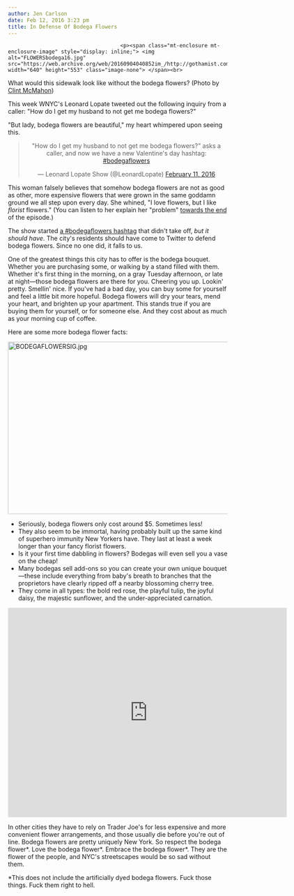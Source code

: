 ```yaml
---
author: Jen Carlson
date: Feb 12, 2016 3:23 pm
title: In Defense Of Bodega Flowers
---
```


	
										<p><span class="mt-enclosure mt-enclosure-image" style="display: inline;"> <img alt="FLOWERSbodega16.jpg" src="https://web.archive.org/web/20160904040852im_/http://gothamist.com/attachments/arts_jen/FLOWERSbodega16.jpg" width="640" height="553" class="image-none"> </span><br>
<span class="photo_caption">What would this sidewalk look like without the bodega flowers? (Photo by <a href="https://web.archive.org/web/20160904040852/https://www.flickr.com/photos/clintw/6082555832">Clint McMahon</a>)</span></p>

<p>This week WNYC&apos;s Leonard Lopate tweeted out the following inquiry from a caller: &quot;How do I get my husband to not get me bodega flowers?&quot; </p>

<p>&quot;But lady, bodega flowers are beautiful,&quot; my heart whimpered upon seeing this.</p>

<center><blockquote class="twitter-tweet" data-lang="en"><p lang="en" dir="ltr">&quot;How do I get my husband to not get me bodega flowers?&quot; asks a caller, and now we have a new Valentine&apos;s day hashtag: <a href="https://web.archive.org/web/20160904040852/https://twitter.com/hashtag/bodegaflowers?src=hash">#bodegaflowers</a></p>&#x2014; Leonard Lopate Show (@LeonardLopate) <a href="https://web.archive.org/web/20160904040852/https://twitter.com/LeonardLopate/status/697837091401678848">February 11, 2016</a></blockquote>
<script async src="//web.archive.org/web/20160904040852js_/http://platform.twitter.com/widgets.js" charset="utf-8"></script></center>

<p>This woman falsely believes that somehow bodega flowers are not as good as other, more expensive flowers that were grown in the same goddamn ground we all step upon every day. She whined, &quot;I love flowers, but I like <em>florist</em> flowers.&quot; (You can listen to her explain her &quot;problem&quot; <a href="https://web.archive.org/web/20160904040852/http://www.wnyc.org/story/answering-your-burning-questions-about-love/?hootPostID=fdcd0597cd162b4e6ffeccb70db4c582">towards the end</a> of the episode.) </p>

<p>The show started <a href="https://web.archive.org/web/20160904040852/https://twitter.com/hashtag/bodegaflowers?f=tweets&amp;vertical=default&amp;src=hash">a #bodegaflowers hashtag</a> that didn&apos;t take off, <em>but it should have</em>. The city&apos;s residents should have come to Twitter to defend bodega flowers. Since no one did, it falls to us.</p>

<p>One of the greatest things this city has to offer is the bodega bouquet. Whether you are purchasing some, or walking by a stand filled with them. Whether it&apos;s first thing in the morning, on a gray Tuesday afternoon, or late at night&#x2014;those bodega flowers are there for you. Cheering you up. Lookin&apos; pretty. Smellin&apos; nice. If you&apos;ve had a bad day, you can buy some for yourself and feel a little bit more hopeful. Bodega flowers will dry your tears, mend your heart, and brighten up your apartment. This stands true if you are buying them for yourself, or for someone else. And they cost about as much as your morning cup of coffee.</p>

<p>Here are some more bodega flower facts:</p>

<p><span class="mt-enclosure mt-enclosure-image" style="display: inline;"> <img alt="BODEGAFLOWERSIG.jpg" src="https://web.archive.org/web/20160904040852im_/http://gothamist.com/attachments/arts_jen/BODEGAFLOWERSIG.jpg" width="640" height="395" class="image-none"> </span></p>

<ul><li>Seriously, bodega flowers only cost around $5. Sometimes less! 
</li><li>They also seem to be immortal, having probably built up the same kind of superhero immunity New Yorkers have. They last at least a week longer than your fancy florist flowers.
</li><li>Is it your first time dabbling in flowers? Bodegas will even sell you a vase on the cheap!
</li><li>Many bodegas sell add-ons so you can create your own unique bouquet&#x2014;these include everything from baby&apos;s breath to branches that the proprietors have clearly ripped off a nearby blossoming cherry tree. 
</li><li>They come in all types: the bold red rose, the playful tulip, the joyful daisy, the majestic sunflower, and the under-appreciated carnation.</li></ul>

<p><iframe width="640" height="480" src="https://web.archive.org/web/20160904040852if_/https://www.youtube.com/embed/GUmC0LMr0pM" frameborder="0" allowfullscreen></iframe></p>

<p>In other cities they have to rely on Trader Joe&apos;s for less expensive and more convenient flower arrangements, and those usually die before you&apos;re out of line. Bodega flowers are pretty uniquely New York. So respect the bodega flower*. Love the bodega flower*. Embrace the bodega flower*. They are the flower of the people, and NYC&apos;s streetscapes would be so sad without them.</p>

<p><span class="photo_caption">*This does not include the artificially dyed bodega flowers. Fuck those things. Fuck them right to hell.</span></p>					
										
									
				